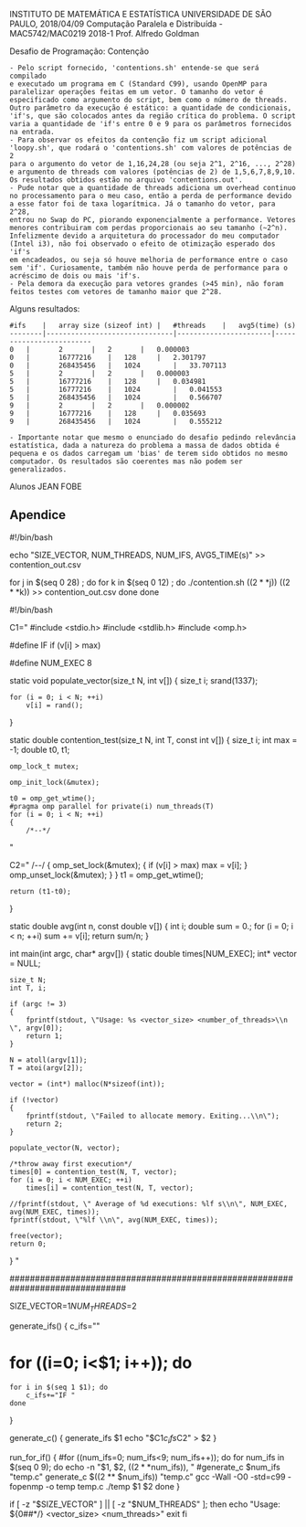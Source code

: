 INSTITUTO DE MATEMÁTICA E ESTATÍSTICA UNIVERSIDADE DE SÃO PAULO, 2018/04/09
Computação Paralela e Distribuída - MAC5742/MAC0219 2018-1 Prof. Alfredo Goldman 

Desafio de Programação: Contenção

	- Pelo script fornecido, 'contentions.sh' entende-se que será compilado 
	e executado um programa em C (Standard C99), usando OpenMP para 
	paralelizar operações feitas em um vetor. O tamanho do vetor é 
	especificado como argumento do script, bem como o número de threads. 
	Outro parâmetro da execução é estático: a quantidade de condicionais, 
	'if's, que são colocados antes da região crítica do problema. O script 
	varia a quantidade de 'if's entre 0 e 9 para os parâmetros fornecidos 
	na entrada. 
	- Para observar os efeitos da contenção fiz um script adicional 
	'loopy.sh', que rodará o 'contentions.sh' com valores de potências de 2
	para o argumento do vetor de 1,16,24,28 (ou seja 2^1, 2^16, ..., 2^28) 
	e argumento de threads com valores (potências de 2) de 1,5,6,7,8,9,10. 
	Os resultados obtidos estão no arquivo 'contentions.out'.
	- Pude notar que a quantidade de threads adiciona um overhead continuo 
	no processamento para o meu caso, então a perda de performance devido
	a esse fator foi de taxa logarítmica. Já o tamanho do vetor, para 2^28,
	entrou no Swap do PC, piorando exponencialmente a performance. Vetores
	menores contribuiram com perdas proporcionais ao seu tamanho (~2^n).
	Infelizmente devido a arquitetura do processador do meu computador
	(Intel i3), não foi observado o efeito de otimização esperado dos 'if's
	em encadeados, ou seja só houve melhoria de performance entre o caso 
	sem 'if'. Curiosamente, também não houve perda de performance para o 
	acréscimo de dois ou mais 'if's.
	- Pela demora da execução para vetores grandes (>45 min), não foram
	feitos testes com vetores de tamanho maior que 2^28. 
	
 
Alguns resultados:
	
	#ifs	|	array size (sizeof int)	|	#threads	|	avg5(time) (s)	
	--------|-------------------------------|-----------------------|-------------------------
	0	|		2		|	2		|	0.000003	
	0	|		16777216	|	128		|	2.301797
	0	|		268435456	|	1024		|	33.707113
	5	|		2		|	2		|	0.000003
	5	|		16777216	|	128		|	0.034981
	5	|		16777216	|	1024		|	0.041553
	5	|		268435456	|	1024		|	0.566707
	9	|		2		|	2		|	0.000002
	9	|		16777216	|	128		|	0.035693
	9	|		268435456	|	1024		|	0.555212

	- Importante notar que mesmo o enunciado do desafio pedindo relevância 
	estatística, dada a natureza do problema a massa de dados obtida é
	pequena e os dados carregam um 'bias' de terem sido obtidos no mesmo
	computador. Os resultados são coerentes mas não podem ser generalizados.

Alunos 	JEAN FOBE


## Apendice
#!/bin/bash

echo "SIZE_VECTOR, NUM_THREADS, NUM_IFS, AVG5_TIME(s)" >> contention_out.csv

for j in $(seq 0 28) ; do
		for k in $(seq 0 12) ; do
			./contention.sh $((2**$j)) $((2**$k)) >> contention_out.csv
		done
	done


#!/bin/bash

C1="
#include <stdio.h>
#include <stdlib.h>
#include <omp.h>

#define IF if (v[i] > max)

#define NUM_EXEC 8

static void populate_vector(size_t N, int v[])
{
    size_t i;
    srand(1337);

    for (i = 0; i < N; ++i)
        v[i] = rand();
}

static double contention_test(size_t N, int T, const int v[])
{
    size_t i;
    int max = -1;
    double t0, t1;

    omp_lock_t mutex;

    omp_init_lock(&mutex);

    t0 = omp_get_wtime();
    #pragma omp parallel for private(i) num_threads(T)
    for (i = 0; i < N; ++i)
    {
        /*--*/
"

C2="
        /*--*/
        {
            omp_set_lock(&mutex);
            {
                if (v[i] > max)
                    max = v[i];
            }
            omp_unset_lock(&mutex);
        }
    }
    t1 = omp_get_wtime();

    return (t1-t0);
}

static double avg(int n, const double v[])
{
    int i;
    double sum = 0.;
    for (i = 0; i < n; ++i)
        sum += v[i];
    return sum/n;
}

int main(int argc, char* argv[])
{
    static double times[NUM_EXEC];
    int* vector = NULL;

    size_t N;
    int T, i;

    if (argc != 3)
    {
        fprintf(stdout, \"Usage: %s <vector_size> <number_of_threads>\\n \", argv[0]);
        return 1;
    }

    N = atoll(argv[1]);
    T = atoi(argv[2]);
    
    vector = (int*) malloc(N*sizeof(int));

    if (!vector)
    {
        fprintf(stdout, \"Failed to allocate memory. Exiting...\\n\");
        return 2;
    }

    populate_vector(N, vector);

    /*throw away first execution*/
    times[0] = contention_test(N, T, vector);
    for (i = 0; i < NUM_EXEC; ++i)
        times[i] = contention_test(N, T, vector);
    
    //fprintf(stdout, \" Average of %d executions: %lf s\\n\", NUM_EXEC, avg(NUM_EXEC, times));
    fprintf(stdout, \"%lf \\n\", avg(NUM_EXEC, times));
    
    free(vector);
    return 0;    
}
"

###############################################################################

SIZE_VECTOR=$1
NUM_THREADS=$2

generate_ifs() {
    c_ifs=""
#    for ((i=0; i<$1; i++)); do
    for i in $(seq 1 $1); do
        c_ifs+="IF "
    done
}

generate_c() {
    generate_ifs $1
    echo "$C1$c_ifs$C2" > $2
}

run_for_if() {
    #for ((num_ifs=0; num_ifs<9; num_ifs++)); do
    for num_ifs in $(seq 0 9); do
	    echo -n "$1, $2, $((2 **$num_ifs)), "
        #generate_c $num_ifs "temp.c"
	generate_c $((2 ** $num_ifs)) "temp.c"
        gcc -Wall -O0 -std=c99 -fopenmp -o temp temp.c
        ./temp $1 $2
    done
}

if [ -z "$SIZE_VECTOR" ] || [ -z "$NUM_THREADS" ]; then
    echo "Usage: ${0##*/} <vector_size> <num_threads>"
    exit
fi
